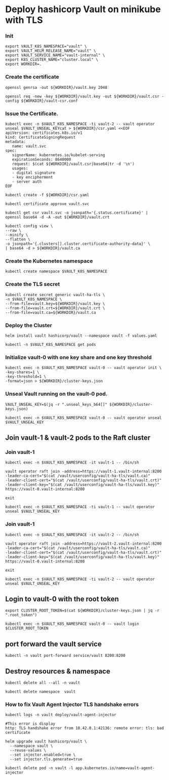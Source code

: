 # Deploy hashicorp Vault on minikube with TLS

### Init 
```
export VAULT_K8S_NAMESPACE="vault" \
export VAULT_HELM_RELEASE_NAME="vault" \
export VAULT_SERVICE_NAME="vault-internal" \
export K8S_CLUSTER_NAME="cluster.local" \
export WORKDIR=.
```

### Create the certificate
```
openssl genrsa -out ${WORKDIR}/vault.key 2048

openssl req -new -key ${WORKDIR}/vault.key -out ${WORKDIR}/vault.csr -config ${WORKDIR}/vault-csr.conf
```
### Issue the Certificate.
```
kubectl exec -n $VAULT_K8S_NAMESPACE -ti vault-2 -- vault operator unseal $VAULT_UNSEAL_KEYcat > ${WORKDIR}/csr.yaml <<EOF
apiVersion: certificates.k8s.io/v1
kind: CertificateSigningRequest
metadata:
   name: vault.svc
spec:
   signerName: kubernetes.io/kubelet-serving
   expirationSeconds: 8640000
   request: $(cat ${WORKDIR}/vault.csr|base64|tr -d '\n')
   usages:
   - digital signature
   - key encipherment
   - server auth
EOF
```

```
kubectl create -f ${WORKDIR}/csr.yaml

kubectl certificate approve vault.svc

kubectl get csr vault.svc -o jsonpath='{.status.certificate}' | openssl base64 -d -A -out ${WORKDIR}/vault.crt
```

```
kubectl config view \
--raw \
--minify \
--flatten \
-o jsonpath='{.clusters[].cluster.certificate-authority-data}' \
| base64 -d > ${WORKDIR}/vault.ca
```
### Create the Kubernetes namespace
```
kubectl create namespace $VAULT_K8S_NAMESPACE
```
### Create the TLS secret
```
kubectl create secret generic vault-ha-tls \
-n $VAULT_K8S_NAMESPACE \
--from-file=vault.key=${WORKDIR}/vault.key \
--from-file=vault.crt=${WORKDIR}/vault.crt \
--from-file=vault.ca=${WORKDIR}/vault.ca
```
### Deploy the Cluster
```
helm install vault hashicorp/vault --namespace vault -f values.yaml

kubectl -n $VAULT_K8S_NAMESPACE get pods
```
### Initialize vault-0 with one key share and one key threshold
```
kubectl exec -n $VAULT_K8S_NAMESPACE vault-0 -- vault operator init \
-key-shares=1 \
-key-threshold=1 \
-format=json > ${WORKDIR}/cluster-keys.json
```
### Unseal Vault running on the vault-0 pod.
```
VAULT_UNSEAL_KEY=$(jq -r ".unseal_keys_b64[]" ${WORKDIR}/cluster-keys.json)

kubectl exec -n $VAULT_K8S_NAMESPACE vault-0 -- vault operator unseal $VAULT_UNSEAL_KEY
```
## Join vault-1 & vault-2 pods to the Raft cluster

### Join vault-1 
```
kubectl exec -n $VAULT_K8S_NAMESPACE -it vault-1 -- /bin/sh
```
```
vault operator raft join -address=https://vault-1.vault-internal:8200 
-leader-ca-cert="$(cat /vault/userconfig/vault-ha-tls/vault.ca)" 
-leader-client-cert="$(cat /vault/userconfig/vault-ha-tls/vault.crt)" 
-leader-client-key="$(cat /vault/userconfig/vault-ha-tls/vault.key)" https://vault-0.vault-internal:8200

exit
```

```
kubectl exec -n $VAULT_K8S_NAMESPACE -ti vault-1 -- vault operator unseal $VAULT_UNSEAL_KEY
```
### Join vault-1
```
kubectl exec -n $VAULT_K8S_NAMESPACE -it vault-2 -- /bin/sh
```
```
vault operator raft join -address=https://vault-2.vault-internal:8200 
-leader-ca-cert="$(cat /vault/userconfig/vault-ha-tls/vault.ca)" 
-leader-client-cert="$(cat /vault/userconfig/vault-ha-tls/vault.crt)" 
-leader-client-key="$(cat /vault/userconfig/vault-ha-tls/vault.key)" https://vault-0.vault-internal:8200

exit
```
```
kubectl exec -n $VAULT_K8S_NAMESPACE -ti vault-2 -- vault operator unseal $VAULT_UNSEAL_KEY
```
## Login to vault-0 with the root token
```
export CLUSTER_ROOT_TOKEN=$(cat ${WORKDIR}/cluster-keys.json | jq -r ".root_token")

kubectl exec -n $VAULT_K8S_NAMESPACE vault-0 -- vault login $CLUSTER_ROOT_TOKEN
```
## port forward the vault service
```
kubectl -n vault port-forward service/vault 8200:8200
```
## Destroy resources & namespace
```
kubectl delete all --all -n vault

kubectl delete namespace  vault
```

###  How to fix Vault Agent Injector TLS handshake errors
```
kubectl logs -n vault deploy/vault-agent-injector
```
```
#This error is display
http: TLS handshake error from 10.42.0.1:42136: remote error: tls: bad certificate
```
```
helm upgrade vault hashicorp/vault \
  --namespace vault \
  --reuse-values \
  --set injector.enabled=true \
  --set injector.tls.generate=true
```
```
kubectl delete pod -n vault -l app.kubernetes.io/name=vault-agent-injector
```
